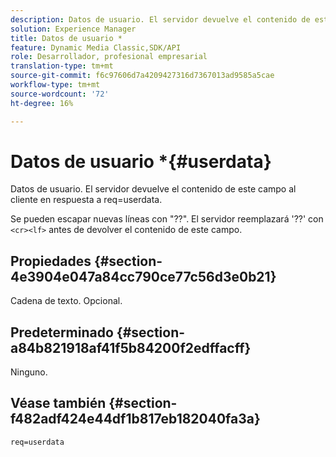 ```yaml
---
description: Datos de usuario. El servidor devuelve el contenido de este campo al cliente en respuesta a req=userdata.
solution: Experience Manager
title: Datos de usuario *
feature: Dynamic Media Classic,SDK/API
role: Desarrollador, profesional empresarial
translation-type: tm+mt
source-git-commit: f6c97606d7a4209427316d7367013ad9585a5cae
workflow-type: tm+mt
source-wordcount: '72'
ht-degree: 16%

---
```



# Datos de usuario *{#userdata}

Datos de usuario. El servidor devuelve el contenido de este campo al cliente en respuesta a req=userdata.

Se pueden escapar nuevas líneas con &quot;??&quot;. El servidor reemplazará &#39;??&#39; con `<cr><lf>` antes de devolver el contenido de este campo.

## Propiedades {#section-4e3904e047a84cc790ce77c56d3e0b21}

Cadena de texto. Opcional.

## Predeterminado {#section-a84b821918af41f5b84200f2edffacff}

Ninguno.

## Véase también {#section-f482adf424e44df1b817eb182040fa3a}

`req=userdata`
